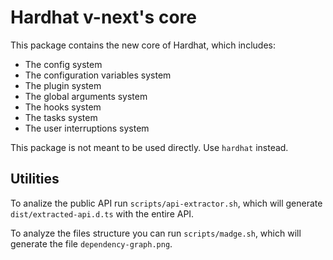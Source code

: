 # Hardhat v-next's core

This package contains the new core of Hardhat, which includes:

- The config system
- The configuration variables system
- The plugin system
- The global arguments system
- The hooks system
- The tasks system
- The user interruptions system

This package is not meant to be used directly. Use `hardhat` instead.

## Utilities

To analize the public API run `scripts/api-extractor.sh`, which will generate `dist/extracted-api.d.ts` with the entire API.

To analyze the files structure you can run `scripts/madge.sh`, which will generate the file `dependency-graph.png`.
